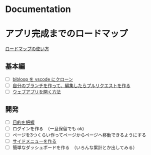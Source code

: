 # Documentation

# アプリ完成までのロードマップ

[ロードマップの使い方](https://drive.google.com/file/d/1NiG3ufA7tR5ZWfd6TG4R8m93OeSHe5HK/view?usp=sharing)

## 基本編

- [ ] [bibloop を vscode にクローン](doc/CLONE.md)
- [ ] [自分のブランチを作って、編集したらプルリクエストを作る](doc/BRANCH_AND_MERGE.md)
- [ ] [ウェブアプリを開く方法](doc/OPEN_WEBAPP.md)

## 開発

- [ ] [目的を把握](doc/GOAL.md)
- [ ] ログインを作る　（一旦保留でも ok)
- [ ] ページを3つくらい作ってページからページへ移動できるようにする
- [ ] [サイドメニューを作る](doc/CREATING_SIDE_MENU.md)
- [ ] 簡単なダッシュボードを作る　（いろんな累計とか出してみる）
